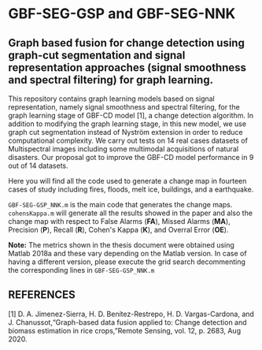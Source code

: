 # GBF-SEG-GSP and GBF-SEG-NNK
## Graph based fusion for change detection using graph-cut segmentation and signal representation approaches (signal smoothness and spectral filtering) for graph learning.
This repository contains graph learning models based on signal representation, namely signal smoothness and spectral filtering, for the graph learning stage of GBF-CD model [1], a change detection algorithm. In addition to modifying the graph learning stage, in this new model, we use graph cut segmentation instead of Nyström extension in order to reduce computational complexity. We carry out tests on 14 real cases datasets of Multispectral images including some multimodal acquisitions of natural disasters. Our proposal got to improve the GBF-CD model performance in 9 out of 14 datasets.

Here you will find all the code used to generate a change map in fourteen cases of study including fires, floods, melt ice, buildings, and a earthquake.

``` GBF-SEG-GSP_NNK.m ``` is the main code that generates the change maps.
``` cohensKappa.m ``` will generate all the results showed in the paper and also the change map with respect to False Alarms (**FA**), Missed Alarms (**MA**), Precision (**P**), Recall (**R**), Cohen's Kappa (**K**), and Overral Error (**OE**).


**Note:** The metrics shown in the thesis document were obtained using Matlab 2018a and these vary depending on the Matlab version. In case of having a different version, please execute the grid search decommenting the corresponding lines in ``` GBF-SEG-GSP_NNK.m ```

## REFERENCES

[1] D. A. Jimenez-Sierra, H. D. Benítez-Restrepo, H. D. Vargas-Cardona, and J. Chanussot,“Graph-based data fusion applied to: Change detection and biomass estimation in rice crops,”Remote Sensing, vol. 12, p. 2683, Aug 2020.
